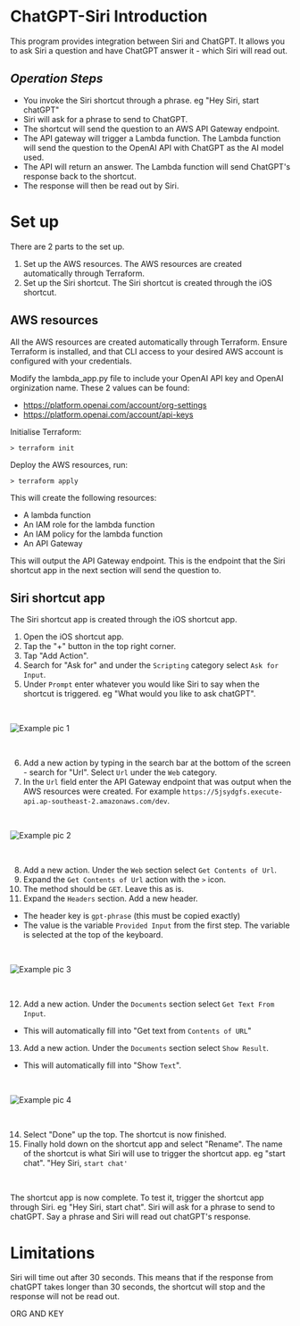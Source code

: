 # __ChatGPT-Siri Introduction__

This program provides integration between Siri and ChatGPT. It allows you to ask Siri a question and have ChatGPT answer it - which Siri will read out.

## _Operation Steps_  
  
- You invoke the Siri shortcut through a phrase. eg "Hey Siri, start chatGPT"
- Siri will ask for a phrase to send to ChatGPT.
- The shortcut will send the question to an AWS API Gateway endpoint.  
- The API gateway will trigger a Lambda function. The Lambda function will send the question to the OpenAI API with ChatGPT as the AI model used.  
- The API will return an answer. The Lambda function will send ChatGPT's response back to the shortcut.  
- The response will then be read out by Siri.  

# __Set up__

There are 2 parts to the set up.
1. Set up the AWS resources. The AWS resources are created automatically through Terraform.
2. Set up the Siri shortcut. The Siri shortcut is created through the iOS shortcut.

## __AWS resources__

All the AWS resources are created automatically through Terraform.
Ensure Terraform is installed, and that CLI access to your desired AWS account is configured with your credentials.

Modify the lambda_app.py file to include your OpenAI API key and OpenAI orginization name.
These 2 values can be found:

- https://platform.openai.com/account/org-settings
- https://platform.openai.com/account/api-keys

Initialise Terraform:
```
> terraform init
```
  
Deploy the AWS resources, run:
```
> terraform apply
```
  
This will create the following resources:
- A lambda function
- An IAM role for the lambda function
- An IAM policy for the lambda function
- An API Gateway 

This will output the API Gateway endpoint. This is the endpoint that the Siri shortcut app in the next section will send the question to.

## __Siri shortcut app__

The Siri shortcut app is created through the iOS shortcut app.

1. Open the iOS shortcut app.
2. Tap the "+" button in the top right corner.
3. Tap "Add Action".
4. Search for "Ask for" and under the `Scripting` category select `Ask for Input`.
5. Under `Prompt` enter whatever you would like Siri to say when the shortcut is triggered. eg "What would you like to ask chatGPT".

<br>

![Example pic 1](./readme-images/Siri-1.jpeg)

<br>

6. Add a new action by typing in the search bar at the bottom of the screen - search for "Url". Select `Url` under the `Web` category.
7. In the `Url` field enter the API Gateway endpoint that was output when the AWS resources were created. For example `https://5jsydgfs.execute-api.ap-southeast-2.amazonaws.com/dev`.

<br>

![Example pic 2](./readme-images/Siri-2.jpeg)

<br>

8. Add a new action. Under the `Web` section select `Get Contents of Url`.
9. Expand the `Get Contents of Url` action with the `>` icon.
10. The method should be `GET`. Leave this as is.
11. Expand the `Headers` section. Add a new header.
- The header key is `gpt-phrase` (this must be copied exactly)
- The value is the variable `Provided Input` from the first step. The variable is selected at the top of the keyboard.

<br>

![Example pic 3](./readme-images/Siri-3.jpeg)

<br>

12. Add a new action. Under the `Documents` section select `Get Text From Input`. 
- This will automatically fill into "Get text from `Contents of URL`"
13. Add a new action. Under the `Documents` section select `Show Result`. 
- This will automatically fill into "Show `Text`".

<br>

![Example pic 4](./readme-images/Siri-4.png)

<br>

14. Select "Done" up the top. The shortcut is now finished.
15. Finally hold down on the shortcut app and select "Rename". The name of the shortcut is what Siri will use to trigger the shortcut app. eg "start chat". "Hey Siri, `start chat'`

<br>

The shortcut app is now complete. To test it, trigger the shortcut app through Siri. eg "Hey Siri, start chat". Siri will ask for a phrase to send to chatGPT. Say a phrase and Siri will read out chatGPT's response.

# __Limitations__

Siri will time out after 30 seconds. This means that if the response from chatGPT takes longer than 30 seconds, the shortcut will stop and the response will not be read out.

ORG AND KEY
